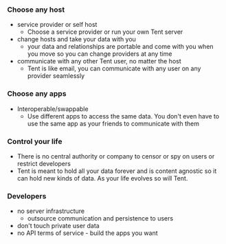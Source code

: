 ### Choose any host

- service provider or self host
  - Choose a service provider or run your own Tent server
- change hosts and take your data with you
  - your data and relationships are portable and come with you when you move so you can change providers at any time
- communicate with any other Tent user, no matter the host
  - Tent is like email, you can communicate with any user on any provider seamlessly
    
### Choose any apps

- Interoperable/swappable
  - Use different apps to access the same data. You don't even have to use the same app as your friends to communicate with them
  
### Control your life

- There is no central authority or company to censor or spy on users or restrict developers
- Tent is meant to hold all your data forever and is content agnostic so it can hold new kinds of data. As your life evolves so will Tent.
  
### Developers

- no server infrastructure
  - outsource communication and persistence to users
- don't touch private user data
- no API terms of service - build the apps you want

